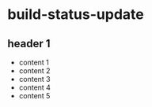 # build-status-update

## header 1
 * content 1
 * content 2
 * content 3
 * content 4
 * content 5
